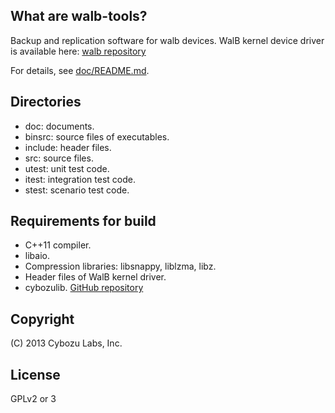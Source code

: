 ## What are walb-tools?

Backup and replication software for walb devices.
WalB kernel device driver is available here:
[walb repository](https://github.com/starpos/walb/)

For details, see [doc/README.md](doc/README.md).

## Directories

- doc: documents.
- binsrc: source files of executables.
- include: header files.
- src: source files.
- utest: unit test code.
- itest: integration test code.
- stest: scenario test code.

## Requirements for build

- C++11 compiler.
- libaio.
- Compression libraries: libsnappy, liblzma, libz.
- Header files of WalB kernel driver.
- cybozulib. [GitHub repository](https://github.com/herumi/cybozulib/)

## Copyright

(C) 2013 Cybozu Labs, Inc.

## License

GPLv2 or 3
